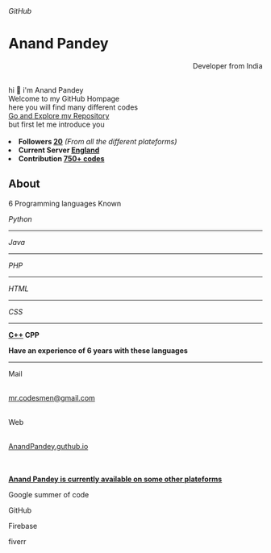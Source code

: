 <html>
    <head>
    <body>
        <div class="container">
            <i class="fa-brands fa-github">GitHub</i>
            <br>
            <h1><b>Anand Pandey</b></h1>
            <p style="text-align:right; color:;">Developer from India</p>
            <br>
            <l>hi 👋 i'm Anand Pandey<br>Welcome to my GitHub Hompage<br> here you will find many different codes <br><u>Go and Explore my Repository</u></br>but first let me introduce you</l>
            <br>
        </div>
        <br>
        <div class="follow">
            <li><b>Followers <U>20</U></b><i>  (From all the different plateforms)</i></li>
            <li><b>Current Server <u>England</u></b></li>
            <li><b>Contribution <u>750+ codes</u></b></li>
        </div>
        <div class="about">
            <h2><i class="fa-solid fa-question fa-fade"></i><b> About</b>
            </h2>
            <p> 6 Programming languages Known</p>
            <div class="lang">
                <i class="fa-brands fa-python"> Python</i>
                <br>
                <hr>
                <i class="fa-brands fa-java"> Java</i>
                <br>
                <hr>
                <i class="fa-brands fa-php"> PHP</i>
                <br>
                <hr>
                <i class="fa-brands fa-html5"> HTML</i>
                <br>
                <hr>
                <i class="fa-brands fa-css3-alt"> CSS</i>
                <hr>
                <p><B><u>C++</u> CPP</B></p>
            </div>
            <p><b>Have an experience of 6 years with these languages</b></p>
        </div>
        <hr>
        <div class="ref">
            <p>Mail</p>
            <br>
            <i class="fa-solid fa-envelope"></i>
            <a href="mailto:mr.codesmen@gmail.com">  mr.codesmen@gmail.com</a>
            <br>
            <br>
            <p>Web</p>
            <br>
            <i class="fa-solid fa-envelope"></i>
            <a href="https://anandpandey455.github.io/AnandPandey.github.io-/">  AnandPandey.guthub.io</a>
        </div>
        <br>
        <br>
        <div class="tell">
            <p><b><u>Anand Pandey is currently available on some other plateforms</u></b></p>
            <p>Google summer of code</p>
            <p>GitHub</p>
            <p>Firebase</p>
            <p>fiverr</p>
        
        
    
</html>
